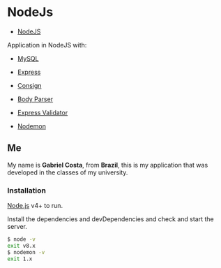 # NodeJs

- [NodeJS](https://nodejs.org/)

Application in NodeJS with:

- [MySQL](https://www.mysql.com/products/workbench/)
- [Express](http://expressjs.com/)
- [Consign](https://www.npmjs.com/package/consign)
- [Body Parser](https://www.npmjs.com/package/body-parser-json)
- [Express Validator](https://www.npmjs.com/package/express-validation)

- [Nodemon](https://nodemon.io/)

## Me
My name is **Gabriel Costa**, from **Brazil**, this is my application that was developed in the classes of my university.

### Installation

[Node.js](https://nodejs.org/) v4+ to run.

Install the dependencies and devDependencies and check and start the server.

```sh
$ node -v
exit v8.x
$ nodemon -v
exit 1.x
```
